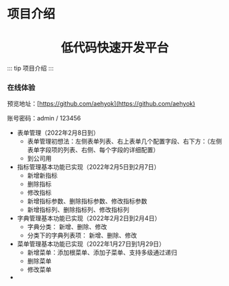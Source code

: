 # 项目介绍
<center><h1>低代码快速开发平台</h1></center>

::: tip
项目介绍
:::

### 在线体验
预览地址：[https://github.com/aehyok](https://github.com/aehyok)

账号密码：admin / 123456

- 表单管理（2022年2月8日到）
    - 表单管理初想法：左侧表单列表、右上表单几个配置字段、右下方：（左侧表单字段项的列表、右侧、每个字段的详细配置）
    - 到公司用
- 指标管理基本功能已实现（2022年2月5日到2月7日）
    - 新增新指标
    - 删除指标
    - 修改指标
    - 新增指标参数、删除指标参数、修改指标参数
    - 新增指标列、删除指标列、修改指标列
- 字典管理基本功能已实现（2022年2月2日到2月4日）
    - 字典分类： 新增、删除、修改
    - 分类下的字典列表项： 新增、删除、修改
- 菜单管理基本功能已实现（2022年1月27日到1月29日）
    - 新增菜单：添加根菜单、添加子菜单、支持多级通过递归
    - 删除菜单
    - 修改菜单
- 
